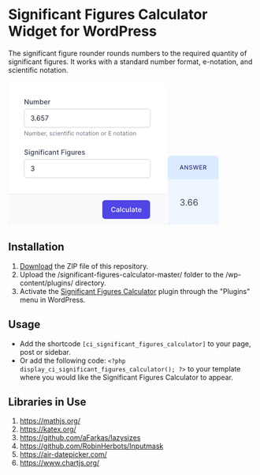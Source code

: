 # Significant Figures Calculator Widget for WordPress

The significant figure rounder rounds numbers to the required quantity of significant figures. It works with a standard number format, e-notation, and scientific notation.

![Significant Figures Calculator Input Form](/assets/images/screenshot-1.png "Significant Figures Calculator Input Form")
![Significant Figures Calculator Calculation Results](/assets/images/screenshot-2.png "Significant Figures Calculator Calculation Results")

## Installation

1. [Download](https://github.com/pub-calculator-io/age-calculator/archive/refs/heads/master.zip) the ZIP file of this repository.
2. Upload the /significant-figures-calculator-master/ folder to the /wp-content/plugins/ directory.
3. Activate the [Significant Figures Calculator](https://www.calculator.io/significant-figures-calculator/ "Significant Figures Calculator Homepage") plugin through the "Plugins" menu in WordPress.

## Usage
* Add the shortcode `[ci_significant_figures_calculator]` to your page, post or sidebar.
* Or add the following code: `<?php display_ci_significant_figures_calculator(); ?>` to your template where you would like the Significant Figures Calculator to appear.

## Libraries in Use
1. https://mathjs.org/
2. https://katex.org/
3. https://github.com/aFarkas/lazysizes
4. https://github.com/RobinHerbots/Inputmask
5. https://air-datepicker.com/
6. https://www.chartjs.org/
